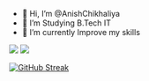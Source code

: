 - 👋 Hi, I’m @AnishChikhaliya
- 👀 I’m Studying B.Tech IT
- 🌱 I’m currently Improve my skills




<img src="https://github-readme-stats.vercel.app/api/top-langs/?username=AnishChikhaliya&theme=github_dark&exclude_repo=github-readme-stats,anuraghazra.github.io(https://github.com/anuraghazra/github-readme-stats)">   
 
<img src="https://github-readme-stats.vercel.app/api?username=AnishChikhaliya&show_icons=true&theme=github_dark">
 

[![GitHub Streak](https://github-readme-streak-stats.herokuapp.com?user=AnishChikhaliya&theme=dark&date_format=M%20j%5B%2C%20Y%5D)](https://git.io/streak-stats)
 

<!---
AnishChikhaliya/AnishChikhaliya is a ✨ special ✨ repository because its `README.md` (this file) appears on your GitHub profile.
You can click the Preview link to take a look at your changes.
--->
